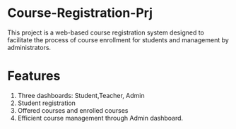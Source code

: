 # Course-Registration-Prj
This project is a web-based course registration system designed to facilitate the process of course enrollment for students and management by administrators.
# Features
1. Three dashboards: Student,Teacher, Admin
2. Student registration
3. Offered courses and enrolled courses
4. Efficient course management through Admin dashboard.
